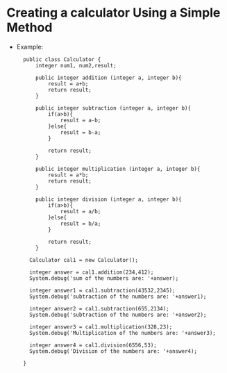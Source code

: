 # Creating a calculator Using a Simple Method
- Example:

        public class Calculator {
        	integer num1, num2,result;
            
            public integer addition (integer a, integer b){
                result = a+b;
                return result;
            }
            
            public integer subtraction (integer a, integer b){
                if(a>b){
                    result = a-b;
                }else{
                    result = b-a;
                }
                
                return result;
            }
            
            public integer multiplication (integer a, integer b){
                result = a*b;
                return result;
            }
            
            public integer division (integer a, integer b){
                if(a>b){
                    result = a/b;
                }else{
                    result = b/a;
                }
                
                return result;
            }
        
          Calculator cal1 = new Calculator();
          
          integer answer = cal1.addition(234,412);
          System.debug('sum of the numbers are: '+answer);
          
          integer answer1 = cal1.subtraction(43532,2345);
          System.debug('subtraction of the numbers are: '+answer1);
          
          integer answer2 = cal1.subtraction(655,2134);
          System.debug('subtraction of the numbers are: '+answer2);
          
          integer answer3 = cal1.multiplication(328,23);
          System.debug('Multiplication of the numbers are: '+answer3);
          
          integer answer4 = cal1.division(6556,53);
          System.debug('Division of the numbers are: '+answer4);
        
        }

